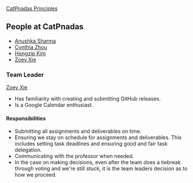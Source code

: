 [CatPnadas Principles](./principles.md)

People at CatPnadas
---

- [Anushka Sharma](./profiles/anushka_sharma.md)
- [Cynthia Zhou](./profiles/cynthia_zhou.md)
- [Hongzip Kim](./profiles/hongzip_kim.md)
- [Zoey Xie](./profiles/zoey.md)

### Team Leader

[Zoey Xie](./profiles/zoey.md)
- Has familiarity with creating and submitting GitHub releases.
- Is a Google Calendar enthusiast.

#### Responsibilities
<!-- What is their role for your team?	--> 
- Submitting all assignments and deliverables on time.
- Ensuring we stay on schedule for assignments and deliverables. This includes setting task deadlines and ensuring good and fair task delegation.
- Communicating with the professor when needed.
- In the case on making decisions, even after the team does a tiebreak through voting and we're still stuck, it is the team leaders decision as to how we proceed.

